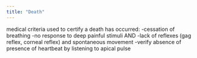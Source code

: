 ```yaml
---
title: "Death"
---
```

medical criteria used to certify a death has occurred: 
-cessation of breathing
-no response to deep painful stimuli AND 
-lack of reflexes (gag reflex, corneal reflex) and spontaneous movement
-verify absence of presence of heartbeat by listening to apical pulse

